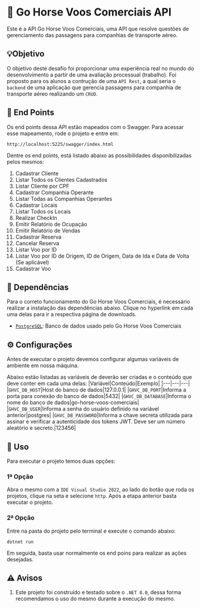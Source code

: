 # 🐴 Go Horse Voos Comerciais API
Este é a API Go Horse Voos Comerciais, uma API que resolve questões de gerenciamento das passagens para companhias de transporte aéreo.

## 💡Objetivo
O objetivo deste desafio foi proporcionar uma experiência real no mundo do desenvolvimento a partir de uma avaliação processual (trabalho). Foi proposto para os alunos a contrução de uma `API Rest`, a qual seria o `backend` de uma aplicação que gerencia passagens para companhia de transporte aéreo realizando um `CRUD`.

## 📝 End Points
Os end points dessa API estão mapeados com o Swagger. Para acessar esse mapeamento, rode o projeto e entre em:

```
http://localhost:5225/swagger/index.html
```

Dentre os end points, está listado abaixo as possibilidades disponibilizadas pelos mesmos:

1. Cadastrar Cliente
1. Listar Todos os Clientes Cadastrados
1. Listar Cliente por CPF
1. Cadastrar Companhia Operante
1. Listar Todas as Companhias Operantes
1. Cadastrar Locais
1. Listar Todos os Locais
1. Realizar CheckIn
1. Emitir Relatório de Ocupação
1. Emitir Relatório de Vendas
1. Cadastrar Reserva
1. Cancelar Reserva
1. Listar Voo por ID
1. Listar Voo por ID de Origem, ID de Origem, Data de Ida e Data de Volta (Se aplicável)
1. Cadastrar Voo

## 📌 Dependências
Para o correto funcionamento do Go Horse Voos Comerciais, é necessário realizar a instalação das dependências abaixo. Clique no hyperlink em cada uma delas para ir a respectiva página de downloads.
 - [`PostgreSQL`](https://www.postgresql.org/download/): Banco de dados usado pelo Go Horse Voos Comerciais

## ⚙️ Configurações
Antes de executar o projeto devemos configurar algumas variáveis de ambiente em nossa máquina.

Abaixo estão listadas as variáveis de deverão ser criadas e o conteúdo que deve conter em cada uma delas:
|Variável|Conteúdo|Exemplo|
|---|---|---|
|`GHVC_DB_HOST`|Host do banco de dados|127.0.0.1|
|`GHVC_DB_PORT`|Informa a porta para conexão do banco de dados|5432|
|`GHVC_DB_DATABASE`|Informa o nome do banco de dados|go-horse-voos-comerciais|
|`GHVC_DB_USER`|Informa a senha do usuário definido na variável anterior|postgres|
|`GHVC_DB_PASSWORD`|Informa a chave secreta utilizada para assinar e verificar a autenticidade dos tokens JWT. Deve ser um número aleatório e secreto.|123456|

## 🚀 Uso
Para executar o projeto temos duas opções:

### 1ª Opção
Abra o mesmo com a `IDE Visual Studio 2022`, ao lado do botão que roda os projetos, clique na seta e selecione `http`. Após a etapa anterior basta executar o projeto.

### 2ª Opção
Entre na pasta do projeto pelo terminal e execute o comando abaixo:

```
dotnet run
```

Em seguida, basta usar normalmente os end poins para realizar as ações desejadas.

## ⚠️ Avisos
1. Este projeto foi construído e testado sobre o `.NET 8.0`, dessa forma recomendamos o uso do mesmo durante a execução do mesmo.
